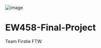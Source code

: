 ![image](https://github.com/user-attachments/assets/8fc3ff95-41d3-46e3-bd70-330c68290362)

# EW458-Final-Project
Team Firstie FTW.

